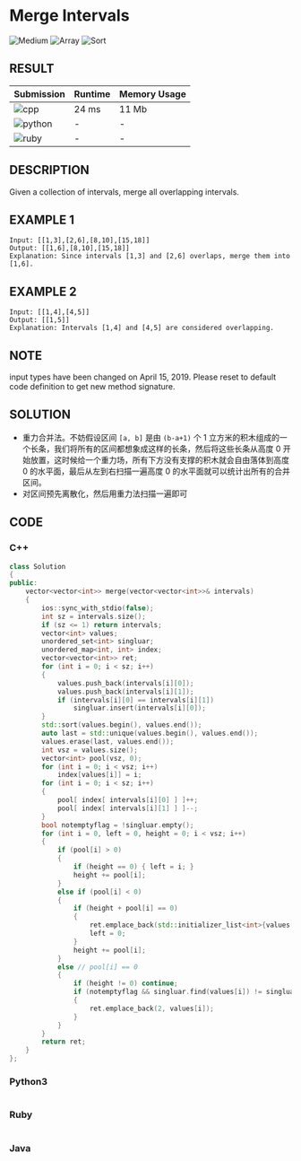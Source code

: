 # Merge Intervals

![Medium](https://img.shields.io/badge/-Medium-f0ad4e.svg) ![Array](https://img.shields.io/badge/数组-Array-007ec6.svg) ![Sort](https://img.shields.io/badge/排序-Sort-007ec6.svg)
## RESULT

| Submission                                                        | Runtime | Memory Usage |
| ----------------------------------------------------------------- | ------- | ------------ |
| ![cpp](https://img.shields.io/badge/leetcode056-cpp-f34b7d.svg)   | 24 ms   | 11 Mb        |
| ![python](https://img.shields.io/badge/leetcode056-py-3572A5.svg) | -       | -            |
| ![ruby](https://img.shields.io/badge/leetcode056-rb-701516.svg)   | -       | -            |

## DESCRIPTION

Given a collection of intervals, merge all overlapping intervals.

## EXAMPLE 1

```plain
Input: [[1,3],[2,6],[8,10],[15,18]]
Output: [[1,6],[8,10],[15,18]]
Explanation: Since intervals [1,3] and [2,6] overlaps, merge them into [1,6].
```

## EXAMPLE 2

```plain
Input: [[1,4],[4,5]]
Output: [[1,5]]
Explanation: Intervals [1,4] and [4,5] are considered overlapping.
```

## NOTE

input types have been changed on April 15, 2019. Please reset to default code definition to get new method signature.

## SOLUTION

* 重力合并法。不妨假设区间 `[a, b]` 是由 `(b-a+1)` 个 1 立方米的积木组成的一个长条，我们将所有的区间都想象成这样的长条，然后将这些长条从高度 0 开始放置，这时候给一个重力场，所有下方没有支撑的积木就会自由落体到高度 0 的水平面，最后从左到右扫描一遍高度 0 的水平面就可以统计出所有的合并区间。
* 对区间预先离散化，然后用重力法扫描一遍即可

## CODE

### C++

```cpp
class Solution
{
public:
    vector<vector<int>> merge(vector<vector<int>>& intervals)
    {
        ios::sync_with_stdio(false);
        int sz = intervals.size();
        if (sz <= 1) return intervals;
        vector<int> values;
        unordered_set<int> singluar;
        unordered_map<int, int> index;
        vector<vector<int>> ret;
        for (int i = 0; i < sz; i++)
        {
            values.push_back(intervals[i][0]);
            values.push_back(intervals[i][1]);
            if (intervals[i][0] == intervals[i][1])
                singluar.insert(intervals[i][0]);
        }
        std::sort(values.begin(), values.end());
        auto last = std::unique(values.begin(), values.end());
        values.erase(last, values.end());
        int vsz = values.size();
        vector<int> pool(vsz, 0);
        for (int i = 0; i < vsz; i++)
            index[values[i]] = i;
        for (int i = 0; i < sz; i++)
        {
            pool[ index[ intervals[i][0] ] ]++;
            pool[ index[ intervals[i][1] ] ]--;
        }
        bool notemptyflag = !singluar.empty();
        for (int i = 0, left = 0, height = 0; i < vsz; i++)
        {
            if (pool[i] > 0)
            {
                if (height == 0) { left = i; }
                height += pool[i];
            }
            else if (pool[i] < 0)
            {
                if (height + pool[i] == 0)
                {
                    ret.emplace_back(std::initializer_list<int>{values[left], values[i]});
                    left = 0;
                }
                height += pool[i];
            }
            else // pool[i] == 0
            {
                if (height != 0) continue;
                if (notemptyflag && singluar.find(values[i]) != singluar.end())
                {
                    ret.emplace_back(2, values[i]);
                }
            }
        }
        return ret;
    }
};
```

### Python3

```python
```

### Ruby

```ruby
```

### Java

```java
```
